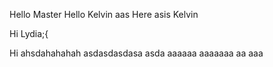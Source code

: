 Hello Master
Hello
Kelvin
aas
Here asis Kelvin

Hi Lydia;{

Hi ahsdahahahah
asdasdasdasa
asda
aaaaaa
aaaaaaa
aa
aaa
